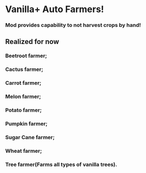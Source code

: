# Vanilla+ Auto Farmers!

### Mod provides capability to not harvest crops by hand!

## Realized for now

### Beetroot farmer;
### Cactus farmer;
### Carrot farmer;
### Melon farmer;
### Potato farmer;
### Pumpkin farmer;
### Sugar Cane farmer;
### Wheat farmer;
### Tree farmer(Farms all types of vanilla trees).
